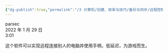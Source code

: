 ```yaml
---
{"dg-publish":true,"permalink":"/3 计算机/创建、效率与技巧/备份与同步/远程控制/parsec/parsec/","title":"parsec"}
---
```



parsec  
2022 年 1 月 29 日  
3:01

这个软件可以实现远程连接别人的电脑并使用手柄，低延迟，为游戏而生。